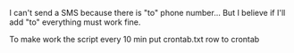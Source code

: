 I can't send a SMS because there is "to" phone number... But I believe if I'll add "to"
everything must work fine.

To make work the script every 10 min put crontab.txt row to crontab

